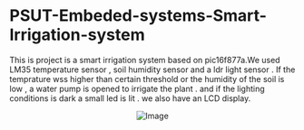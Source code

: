 # PSUT-Embeded-systems-Smart-Irrigation-system
This is project is a smart irrigation system based on pic16f877a.We used LM35 temperature sensor , soil humidity sensor and a ldr light sensor . If the temprature wss higher than certain threshold or the humidity of the soil is low , a water pump is opened to irrigate the plant . and if the lighting conditions is dark a small led is lit . we also have an LCD display.

<p align="center">
  <img src="embedded 1.jpg" alt="Image" width="360">

